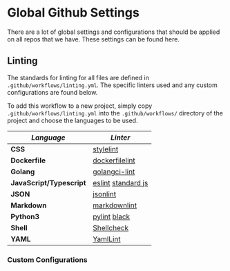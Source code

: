 # Global Github Settings

There are a lot of global settings and configurations that should be applied on
all repos that we have. These settings can be found here.

## Linting

The standards for linting for all files are defined in `.github/workflows/linting.yml`.
The specific linters used and any custom configurations are found below.

To add this workflow to a new project, simply copy `.github/workflows/linting.yml`
into the `.github/workflows/` directory of the project and choose the languages
to be used.

| _Language_                | _Linter_                                                                 |
| ------------------------- | ------------------------------------------------------------------------ |
| **CSS**                   | [stylelint](https://stylelint.io/)                                       |
| **Dockerfile**            | [dockerfilelint](https://github.com/replicatedhq/dockerfilelint.git)     |
| **Golang**                | [golangci-lint](https://github.com/golangci/golangci-lint)               |
| **JavaScript/Typescript** | [eslint](https://eslint.org/) [standard js](https://standardjs.com/)     |
| **JSON**                  | [jsonlint](https://github.com/zaach/jsonlint)                            |
| **Markdown**              | [markdownlint](https://github.com/igorshubovych/markdownlint-cli#readme) |
| **Python3**               | [pylint](https://www.pylint.org/) [black](https://github.com/psf/black)  |
| **Shell**                 | [Shellcheck](https://github.com/koalaman/shellcheck)                     |
| **YAML**                  | [YamlLint](https://github.com/adrienverge/yamllint)                      |

### Custom Configurations
